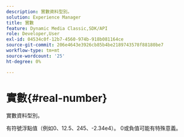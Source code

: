 ```yaml
---
description: 實數資料型別。
solution: Experience Manager
title: 實數
feature: Dynamic Media Classic,SDK/API
role: Developer,User
exl-id: 04534c0f-12b7-4560-974b-918b081164ce
source-git-commit: 206e4643e3926cb85b4be2189743578f88180be7
workflow-type: tm+mt
source-wordcount: '25'
ht-degree: 0%

---
```


# 實數{#real-number}

實數資料型別。

有符號浮點值（例如0、12.5、245、-2.34e4）。 0或負值可能有特殊意義。
